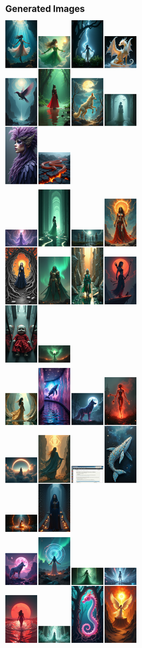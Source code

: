 # Generated Images



<img src="2025_07_17_01.png" width="100"/> <img src="2025_07_17_02.png" width="100"/> <img src="2025_07_17_03.png" width="100"/> <img src="2025_07_17_04.png" width="100"/> <img src="2025_07_17_05.png" width="100"/> <img src="2025_07_17_06.png" width="100"/> <img src="2025_07_17_07.png" width="100"/> <img src="2025_07_17_08.png" width="100"/> <img src="2025_07_17_09.png" width="100"/> <img src="2025_07_17_10.png" width="100"/>

<img src="2025_07_17_11.png" width="100"/> <img src="2025_07_17_12.png" width="100"/> <img src="2025_07_17_13.png" width="100"/> <img src="2025_07_17_14.png" width="100"/> <img src="2025_07_17_15.png" width="100"/> <img src="2025_07_17_16.png" width="100"/> <img src="2025_07_17_17.png" width="100"/> <img src="2025_07_17_18.png" width="100"/> <img src="2025_07_17_19.png" width="100"/> <img src="2025_07_17_20.png" width="100"/>

<img src="2025_07_17_21.png" width="100"/> <img src="2025_07_17_22.png" width="100"/> <img src="2025_07_17_23.png" width="100"/> <img src="2025_07_17_24.png" width="100"/> <img src="2025_07_17_25.png" width="100"/> <img src="2025_07_17_26.png" width="100"/> <img src="2025_07_17_27.png" width="100"/> <img src="2025_07_17_28.png" width="100"/> <img src="2025_07_17_29.png" width="100"/> <img src="2025_07_17_30.png" width="100"/>

<img src="2025_07_17_31.png" width="100"/> <img src="2025_07_17_32.png" width="100"/> <img src="2025_07_17_33.png" width="100"/> <img src="2025_07_17_34.png" width="100"/> <img src="2025_07_17_35.png" width="100"/> <img src="2025_07_17_36.png" width="100"/> <img src="2025_07_17_37.png" width="100"/> <img src="2025_07_17_38.png" width="100"/>